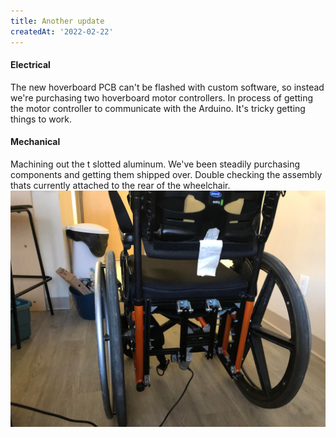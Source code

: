 ```yaml
---
title: Another update
createdAt: '2022-02-22'
---
```


#### Electrical
The new hoverboard PCB can't be flashed with custom software, so instead we're purchasing two hoverboard motor controllers. In process of getting the motor controller to communicate with the Arduino. It's tricky getting things to work.

#### Mechanical
Machining out the t slotted aluminum. We've been steadily purchasing components and getting them shipped over. Double checking the assembly thats currently attached to the rear of the wheelchair.
![Rear of wheelchair](../../public/static/photos/rearofwheelchair.jpg)
